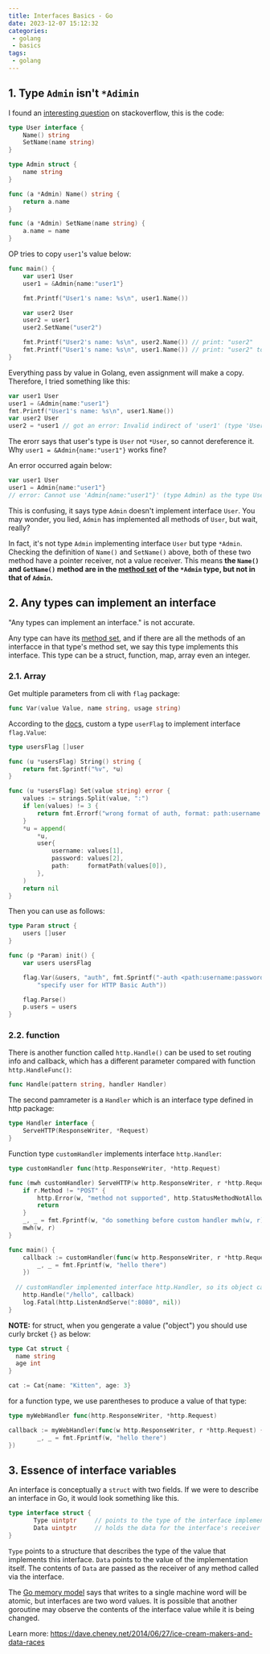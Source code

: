 ```yaml
---
title: Interfaces Basics - Go
date: 2023-12-07 15:12:32
categories:
 - golang
 - basics
tags:
 - golang
---
```


## 1. Type `Admin` isn't `*Adimin`

I found an [interesting question](https://stackoverflow.com/questions/37851500/how-to-copy-an-interface-value-in-go/37851764#37851764) on stackoverflow, this is the code:

```go
type User interface {
	Name() string
	SetName(name string)
}

type Admin struct {
	name string
}

func (a *Admin) Name() string {
	return a.name
}

func (a *Admin) SetName(name string) {
	a.name = name
}
```

OP tries to copy `user1`'s value below:

```go
func main() {
    var user1 User
    user1 = &Admin{name:"user1"}

    fmt.Printf("User1's name: %s\n", user1.Name())

    var user2 User
    user2 = user1
    user2.SetName("user2")

    fmt.Printf("User2's name: %s\n", user2.Name()) // print: "user2"
    fmt.Printf("User1's name: %s\n", user1.Name()) // print: "user2" too, How to make the user1 name does not change？
}
```

Everything pass by value in Golang, even assignment will make a copy. Therefore, I tried something like this:

```go
var user1 User
user1 = &Admin{name:"user1"}
fmt.Printf("User1's name: %s\n", user1.Name())
var user2 User
user2 = *user1 // got an error: Invalid indirect of 'user1' (type 'User')
```

The erorr says that user's type is `User` not `*User`, so cannot dereference it. Why `user1 = &Admin{name:"user1"}` works fine?

An error occurred again below:

```go
var user1 User
user1 = Admin{name:"user1"} 
// error: Cannot use 'Admin{name:"user1"}' (type Admin) as the type User Type does not implement 'User' as the 'Name' method has a pointer receiver. 
```

This is confusing, it says type `Admin` doesn't implement interface `User`. You may wonder, you lied, `Admin` has implemented all methods of `User`, but wait, really?

In fact, it's not type `Admin` implementing interface `User` but type `*Admin`. Checking the definition of `Name()` and `SetName()` above, both of these two method have a pointer receiver, not a value receiver. This means **the `Name()` and `GetName()` method are in the [method set](https://golang.org/ref/spec#Method_sets) of the `*Admin` type, but not in that of `Admin`.**

## 2. Any types can implement an interface

"Any types can implement an interface." is not accurate. 

Any type can have its [method set](https://golang.org/ref/spec#Method_sets), and if there are all the methods of an interfacce in that type's method set, we say this type implements this interface. This type can be a struct, function, map, array even an integer. 

### 2.1. Array

Get multiple parameters from cli with `flag` package:

```go
func Var(value Value, name string, usage string)
```

According to the [docs](https://pkg.go.dev/flag#Var), custom a type `userFlag` to implement interface `flag.Value`:

```go
type usersFlag []user

func (u *usersFlag) String() string {
	return fmt.Sprintf("%v", *u)
}

func (u *usersFlag) Set(value string) error {
	values := strings.Split(value, ":")
	if len(values) != 3 {
		return fmt.Errorf("wrong format of auth, format: path:username:password")
	}
	*u = append(
		*u,
		user{
			username: values[1],
			password: values[2],
			path:     formatPath(values[0]),
		},
	)
	return nil
}
```

Then you can use as follows:

```go
type Param struct {
	users []user
}

func (p *Param) init() {
	var users usersFlag

	flag.Var(&users, "auth", fmt.Sprintf("-auth <path:username:password>\n"+
		"specify user for HTTP Basic Auth"))

	flag.Parse()
	p.users = users
}
```

### 2.2. function

There is another function called `http.Handle()` can be used to set routing info and callback, which has a different parameter compared with function `http.HandleFunc()`:

```go
func Handle(pattern string, handler Handler)
```

The second pamrameter is a `Handler` which is an interface type defined in http package:

```go
type Handler interface {
	ServeHTTP(ResponseWriter, *Request)
}
```

Function type `customHandler` implements interface `http.Handler`:

```go
type customHandler func(http.ResponseWriter, *http.Request)

func (mwh customHandler) ServeHTTP(w http.ResponseWriter, r *http.Request) {
	if r.Method != "POST" {
		http.Error(w, "method not supported", http.StatusMethodNotAllowed)
		return
	}
	_, _ = fmt.Fprintf(w, "do something before custom handler mwh(w, r)")
	mwh(w, r)
}

func main() {
	callback := customHandler(func(w http.ResponseWriter, r *http.Request) {
		_, _ = fmt.Fprintf(w, "hello there")
	})
	
  // customHandler implemented interface http.Handler, so its object can passed here
	http.Handle("/hello", callback)
	log.Fatal(http.ListenAndServe(":8080", nil))
}
```

**NOTE:** for struct, when you gengerate a value ("object") you should use curly brcket `{}` as below:

```go
type Cat struct {
  name string
  age int
}

cat := Cat{name: "Kitten", age: 3}
```

for a function  type, we use parentheses to produce a value of that type:

```go
type myWebHandler func(http.ResponseWriter, *http.Request)

callback := myWebHandler(func(w http.ResponseWriter, r *http.Request) {
		_, _ = fmt.Fprintf(w, "hello there")
})
```

## 3. Essence of interface variables


An interface is conceptually a `struct` with two fields. If we were to describe an interface in Go, it would look something like this.

```go
type interface struct {
       Type uintptr     // points to the type of the interface implementation
       Data uintptr     // holds the data for the interface's receiver
}
```

`Type` points to a structure that describes the type of the value that implements this interface. `Data` points to the value of the implementation itself. The contents of `Data` are passed as the receiver of any method called via the interface.

The [Go memory model](http://golang.org/ref/mem) says that writes to a single machine word will be atomic, but interfaces are two word values. It is possible that another goroutine may observe the contents of the interface value while it is being changed. 

Learn more: https://dave.cheney.net/2014/06/27/ice-cream-makers-and-data-races
